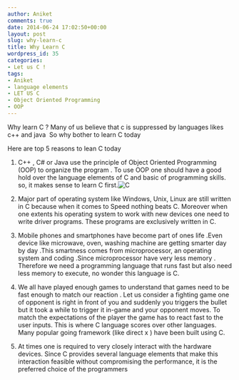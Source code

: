 ```yaml
---
author: Aniket
comments: true
date: 2014-06-24 17:02:50+00:00
layout: post
slug: why-learn-c
title: Why Learn C
wordpress_id: 35
categories:
- Let us C !
tags:
- Aniket
- language elements
- LET US C
- Object Oriented Programming
- OOP
---
```


Why learn C ? Many of us believe that c is suppressed by languages likes c++ and java  So why bother to learn C today

Here are top 5 reasons to lean C today



	
  1. C++ , C# or Java use the principle of Object Oriented Programming (OOP) to organize the program . To use OOP one should have a good hold over the language elements of C and basic of programming skills. so, it makes sense to learn C first.![C](http://kboo.fm/sites/default/files/nodeimages/c2.png)

	
  2. Major part of operating system like Windows, Unix, Linux are still written in C because when it comes to Speed nothing beats C. Moreover when one extents his operating system to work with new devices one need to write driver programs. These programs are exclusively written in C.

	
  3. Mobile phones and smartphones have become part of ones life .Even device like microwave, oven, washing machine are getting smarter day by day .This smartness comes from microprocessor, an operating system and coding .Since microprocessor have very less memory . Therefore we need a programming language that runs fast but also need less memory to execute, no wonder this language is C.

	
  4. We all have played enough games to understand that games need to be fast enough to match our reaction . Let us consider a fighting game one of opponent is right in front of you and suddenly you triggers the bullet but it took a while to trigger it in-game and your opponent moves. To match the expectations of the player the game has to react fast to the user inputs. This is where C language scores over other languages. Many popular going framework (like direct x ) have been built using C.

	
  5. At times one is required to very closely interact with the hardware devices. Since C provides several language elements that make this interaction feasible without compromising the performance, it is the preferred choice of the programmers


